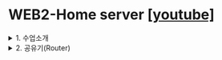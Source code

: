 # WEB2-Home server [[youtube]](https://youtube.com/playlist?list=PLuHgQVnccGMA52uRBmSwqcvtI5IMoFclJ)
<details>
<summary>1. 수업소개</summary>
<div markdown="1">

### IPv4 
전화를 하기 위해서 전화번호가 필요한 것 처럼 인터넷에 연결된 컴퓨터들간에 
통신을 위해서는 IP(Internet Protocol) 주소가 필요하다
1980년대 초 IPv4(인터넷 프로토콜 버전 4)를 개발하였고 해당 프로토콜에서 IP주소는 
x.x.x.x의 형태 (0≤x≤255 인 정수) 로 나타내며 4,294,967,296개의 주소를 표현 할수 있다(256의 4승)
  
### IPv6의 등장
기술의 발전으로 인터넷에 연결되는 컴퓨터의 갯수가 증가하고 IPv4의 주소 체계로는 부족하게 되고 
IPv6 가 등장한다 IPv6의 주소체계는 xxxx:xxxx:xxxx:xxxx:xxxx:xxxx:xxxx:xxxx 이며
(x는 하나의 16진수) 16^32 개의 주소를 표현할 수 있다 

### 공유기
IPv4 를 IPv6로 한번에 완전히 대체하는 것은
어려운 일이기 때문에 하나의 IPv4 주소를 나누어 사용할 수 있게하는 '공유기'가 만들어졌다
</div>
</details>

<details>
<summary>2. 공유기(Router)</summary>
<div markdown="1">

### 공유기 
우리는 가정에서 인터넷을 사용하기 위해서 통신사와 계약을 하고 외부에서 들어온 인터넷 선을 이용해서 
인터넷을 사용한다. 하지만 인터넷의 연결할 기기의 갯수는 여러개고 인터넷 선을 
그만큼 연결할 수 없기 때문에 하나의 인터넷 연결을 여러개로 나누어 줄 수 있는 공유기를 사용한다.
  
### WAN & LAN
이때 외부에서 공유기로 연결된 인터넷 망을 WAN(Wide Area Network) 공유기에서 기기로 연결된 
인터넷 망을  LAN(Local Area Network) 이라고 하며 
WAN 의 IP 주소를 Public IP(공인 ip) LAN 의 IP 주소를 Private IP(사설 IP) 라고 한다. 

  
### private IP 
해당 범위의 IPv4 IP 주소는 사설 IP로 사용하기로 약속되었다
![image](https://user-images.githubusercontent.com/94831670/182532253-702202f7-f2f2-4426-9947-49bc92de513f.png)

### 검증?
앞선 강의의 내용대로라면 같은 와이파이를 사용중인 노트북과 스마트폰은 같은 Public IP를 사용해야 한다.
혹시나 문제가 될까봐 올리진 못하겠는데 확인해봤더니 같은 Public IP 를 사용중이였다.


</div>
</details>
